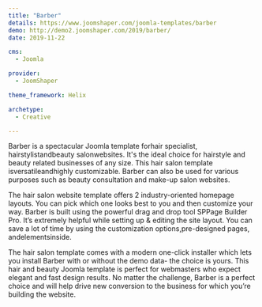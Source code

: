 ```yaml
---
title: "Barber"
details: https://www.joomshaper.com/joomla-templates/barber
demo: http://demo2.joomshaper.com/2019/barber/
date: 2019-11-22

cms: 
  - Joomla

provider:
  - JoomShaper

theme_framework: Helix

archetype:
  - Creative

---
```


Barber is a spectacular Joomla template forhair specialist, hairstylistandbeauty salonwebsites. It's the ideal choice for hairstyle and beauty related businesses of any size. This hair salon template isversatileandhighly customizable. Barber can also be used for various purposes such as beauty consultation and make-up salon websites.

The hair salon website template offers 2 industry-oriented homepage layouts. You can pick which one looks best to you and then customize your way. Barber is built using the powerful drag and drop tool SPPage Builder Pro. It’s extremely helpful while setting up & editing the site layout. You can save a lot of time by using the customization options,pre-designed pages, andelementsinside.

The hair salon template comes with a modern one-click installer which lets you install Barber with or without the demo data- the choice is yours. This hair and beauty Joomla template is perfect for webmasters who expect elegant and fast design results. No matter the challenge, Barber is a perfect choice and will help drive new conversion to the business for which you’re building the website.




